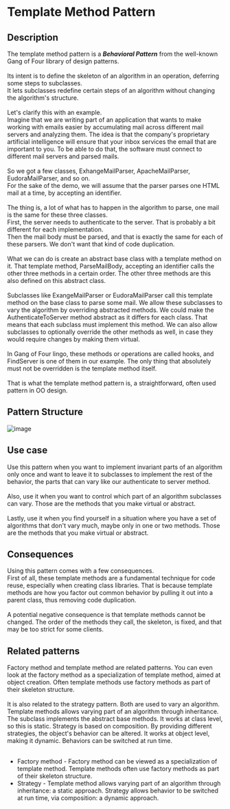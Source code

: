 # Template Method Pattern


## Description
The template method pattern is a ***Behavioral Pattern*** from the well-known Gang of Four library of design patterns.</br> 
</br>
Its intent is to define the skeleton of an algorithm in an operation, deferring some steps to subclasses. </br>
It lets subclasses redefine certain steps of an algorithm without changing the algorithm's structure. </br>
</br>
Let's clarify this with an example.</br>
Imagine that we are writing part of an application that wants to make working with emails easier by accumulating mail across different mail servers and analyzing them.
The idea is that the company's proprietary artificial intelligence will ensure that your inbox services the email that are important to you.
To be able to do that, the software must connect to different mail servers and parsed mails. </br>
</br>
So we got a few classes, ExhangeMailParser, ApacheMailParser, EudoraMailParser, and so on. </br>
For the sake of the demo, we will assume that the parser parses one HTML mail at a time, by accepting an identifier. </br>
</br>
The thing is, a lot of what has to happen in the algorithm to parse, one mail is the same for these three classes.</br>
First, the server needs to authenticate to the server. That is probably a bit different for each implementation.</br>
Then the mail body must be parsed, and that is exactly the same for each of these parsers. We don't want that kind of code duplication.</br> 
</br>
What we can do is create an abstract base class with a template method on it. 
That template method, ParseMailBody, accepting an identifier calls the other three methods in a certain order.
The other three methods are this also defined on this abstract class. </br>
</br>
Subclasses like ExangeMailParser or EudoraMailParser call this template method on the base class to parse some mail.
We allow these subclasses to vary the algorithm by overriding abstracted methods.
We could make the AuthenticateToServer method abstract as it differs for each class.
That means that each subclass must implement this method.
We can also allow subclasses to optionally override the other methods as well, in case they would require changes by making them virtual. </br>
</br>
In Gang of Four lingo, these methods or operations are called hooks, and FindServer is one of them in our example. 
The only thing that absolutely must not be overridden is the template method itself.</br>
</br>
That is what the template method pattern is, a straightforward, often used pattern in OO design.


## Pattern Structure 
![image](https://user-images.githubusercontent.com/42718910/206369015-b527a2b8-a5dd-4195-8e85-5e4d368d5440.png)


## Use case
Use this pattern when you want to implement invariant parts of an algorithm only once and want to leave it to subclasses to implement the rest of the behavior, the parts that can vary like our authenticate to server method.</br>
</br>
Also, use it when you want to control which part of an algorithm subclasses can vary. Those are the methods that you make virtual or abstract.</br>
</br>
Lastly, use it when you find yourself in a situation where you have a set of algorithms that don't vary much, maybe only in one or two methods. Those are the methods that you make virtual or abstract. 


## Consequences
Using this pattern comes with a few consequences. </br>
First of all, these template methods are a fundamental technique for code reuse, especially when creating class libraries.
That is because template methods are how you factor out common behavior by pulling it out into a parent class, thus removing code duplication.</br> 
</br>
A potential negative consequence is that template methods cannot be changed. The order of the methods they call, the skeleton, is fixed, and that may be too strict for some clients. </br>


## Related patterns
Factory method and template method are related patterns. 
You can even look at the factory method as a specialization of template method, aimed at object creation.
Often template methods use factory methods as part of their skeleton structure. </br>
</br>
It is also related to the strategy pattern. Both are used to vary an algorithm.
Template methods allows varying part of an algorithm through inheritance. 
The subclass implements the abstract base methods. It works at class level, so this is static.
Strategy is based on composition. By providing different strategies, the object's behavior can be altered.
It works at object level, making it dynamic. Behaviors can be switched at run time.</br>
</br>
* Factory method - Factory method can be viewed as a specialization of template method. Template methods often use factory methods as part of their skeleton structure.
* Strategy - Template method allows varying part of an algorithm through inheritance: a static approach. Strategy allows behavior to be switched at run time, via composition: a dynamic approach.
